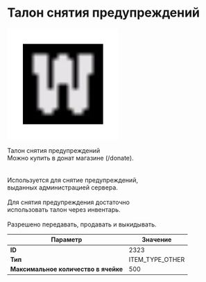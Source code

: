 # Талон снятия предупреждений

![Item Image](../img/2323.webp?raw=true)

Талон снятия предупреждений<br>Можно купить в донат магазине (/donate).<br><br><br>Используется для снятие предупреждений, <br>выданных администрацией сервера.<br><br>Для снятия предупреждения достаточно<br>использовать талон через инвентарь.<br><br>Разрешено передавать, продавать и выкидывать.


| Параметр | Значение |
|----------|----------|
| **ID** | 2323 |
| **Тип** | ITEM_TYPE_OTHER |
| **Максимальное количество в ячейке** | 500 |

